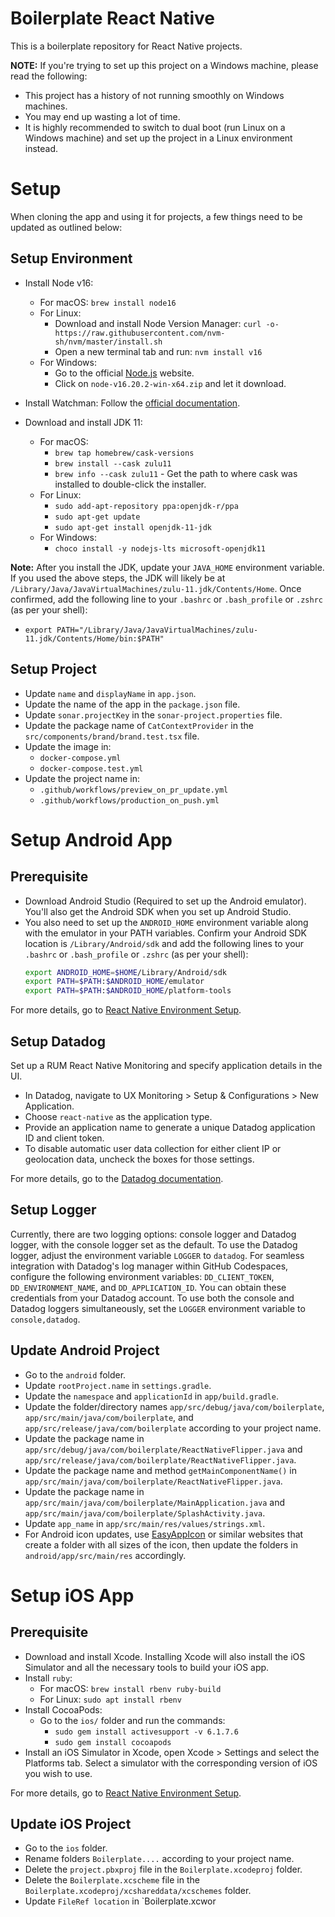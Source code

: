 # Boilerplate React Native

This is a boilerplate repository for React Native projects.

**NOTE:** If you're trying to set up this project on a Windows machine, please read the following:

- This project has a history of not running smoothly on Windows machines.
- You may end up wasting a lot of time.
- It is highly recommended to switch to dual boot (run Linux on a Windows machine) and set up the project in a Linux
  environment instead.

# Setup

When cloning the app and using it for projects, a few things need to be updated as outlined below:

## Setup Environment

- Install Node v16:
    - For macOS: `brew install node16`
    - For Linux:
        - Download and install Node Version
          Manager: `curl -o- https://raw.githubusercontent.com/nvm-sh/nvm/master/install.sh`
        - Open a new terminal tab and run: `nvm install v16`
    - For Windows:
        - Go to the official [Node.js](https://nodejs.org/download/release/v16.20.2/) website.
        - Click on `node-v16.20.2-win-x64.zip` and let it download.

- Install Watchman: Follow the [official documentation](https://facebook.github.io/watchman/docs/install).

- Download and install JDK 11:
    - For macOS:
        - `brew tap homebrew/cask-versions`
        - `brew install --cask zulu11`
        - `brew info --cask zulu11` - Get the path to where cask was installed to double-click the installer.
    - For Linux:
        - `sudo add-apt-repository ppa:openjdk-r/ppa`
        - `sudo apt-get update`
        - `sudo apt-get install openjdk-11-jdk`
    - For Windows:
        - `choco install -y nodejs-lts microsoft-openjdk11`

**Note:** After you install the JDK, update your `JAVA_HOME` environment variable. If you used the above steps, the JDK
will likely be at `/Library/Java/JavaVirtualMachines/zulu-11.jdk/Contents/Home`. Once confirmed, add the following line
to your `.bashrc` or `.bash_profile` or `.zshrc` (as per your shell):

- `export PATH="/Library/Java/JavaVirtualMachines/zulu-11.jdk/Contents/Home/bin:$PATH"`

## Setup Project

- Update `name` and `displayName` in `app.json`.
- Update the name of the app in the `package.json` file.
- Update `sonar.projectKey` in the `sonar-project.properties` file.
- Update the package name of `CatContextProvider` in the `src/components/brand/brand.test.tsx` file.
- Update the image in:
    - `docker-compose.yml`
    - `docker-compose.test.yml`
- Update the project name in:
    - `.github/workflows/preview_on_pr_update.yml`
    - `.github/workflows/production_on_push.yml`

# Setup Android App

## Prerequisite

- Download Android Studio (Required to set up the Android emulator). You'll also get the Android SDK when you set up
  Android Studio.
- You also need to set up the `ANDROID_HOME` environment variable along with the emulator in your PATH variables.
  Confirm your Android SDK location is `/Library/Android/sdk` and add the following lines to your `.bashrc`
  or `.bash_profile` or `.zshrc` (as per your shell):
    ```sh
    export ANDROID_HOME=$HOME/Library/Android/sdk
    export PATH=$PATH:$ANDROID_HOME/emulator
    export PATH=$PATH:$ANDROID_HOME/platform-tools
    ```

For more details, go to [React Native Environment Setup](https://reactnative.dev/docs/environment-setup?platform=android&os=macos&guide=native).

## Setup Datadog

Set up a RUM React Native Monitoring and specify application details in the UI.

- In Datadog, navigate to UX Monitoring > Setup & Configurations > New Application.
- Choose `react-native` as the application type.
- Provide an application name to generate a unique Datadog application ID and client token.
- To disable automatic user data collection for either client IP or geolocation data, uncheck the boxes for those
  settings.

For more details, go to the [Datadog documentation](https://docs.datadoghq.com/real_user_monitoring/mobile_and_tv_monitoring/setup/reactnative/).

## Setup Logger

Currently, there are two logging options: console logger and Datadog logger, with the console logger set as the default.
To use the Datadog logger, adjust the environment variable `LOGGER` to `datadog`. For seamless integration with
Datadog's log manager within GitHub Codespaces, configure the following environment
variables: `DD_CLIENT_TOKEN`, `DD_ENVIRONMENT_NAME`, and `DD_APPLICATION_ID`. You can obtain these credentials from
your Datadog account. To use both the console and Datadog loggers simultaneously, set the `LOGGER` environment variable
to `console,datadog`.

## Update Android Project

- Go to the `android` folder.
- Update `rootProject.name` in `settings.gradle`.
- Update the `namespace` and `applicationId` in `app/build.gradle`.
- Update the folder/directory names `app/src/debug/java/com/boilerplate`, `app/src/main/java/com/boilerplate`,
  and `app/src/release/java/com/boilerplate` according to your project name.
- Update the package name in `app/src/debug/java/com/boilerplate/ReactNativeFlipper.java`
  and `app/src/release/java/com/boilerplate/ReactNativeFlipper.java`.
- Update the package name and method `getMainComponentName()`
  in `app/src/main/java/com/boilerplate/ReactNativeFlipper.java`.
- Update the package name in `app/src/main/java/com/boilerplate/MainApplication.java`
  and `app/src/main/java/com/boilerplate/SplashActivity.java`.
- Update `app_name` in `app/src/main/res/values/strings.xml`.
- For Android icon updates, use [EasyAppIcon](https://easyappicon.com) or similar websites that create a folder with all
  sizes of the icon, then update the folders in `android/app/src/main/res` accordingly.

# Setup iOS App

## Prerequisite

- Download and install Xcode. Installing Xcode will also install the iOS Simulator and all the necessary tools to build
  your iOS app.
- Install `ruby`:
    - For macOS: `brew install rbenv ruby-build`
    - For Linux: `sudo apt install rbenv`
- Install CocoaPods:
    - Go to the `ios/` folder and run the commands:
        - `sudo gem install activesupport -v 6.1.7.6`
        - `sudo gem install cocoapods`
- Install an iOS Simulator in Xcode, open Xcode > Settings and select the Platforms tab. Select a simulator with the
  corresponding version of iOS you wish to use.

For more details, go to [React Native Environment Setup](https://reactnative.dev/docs/environment-setup?platform=ios&os=macos&guide=native).

## Update iOS Project

- Go to the `ios` folder.
- Rename folders `Boilerplate....` according to your project name.
- Delete the `project.pbxproj` file in the `Boilerplate.xcodeproj` folder.
- Delete the `Boilerplate.xcscheme` file in the `Boilerplate.xcodeproj/xcshareddata/xcschemes` folder.
- Update `FileRef location` in `Boilerplate.xcwor
